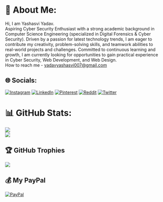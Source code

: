 # 💫 About Me:
Hi, I am Yashasvi Yadav.<br>Aspiring Cyber Security Enthusiast with a strong academic background in Computer Science Engineering (specialized in Digital Forensics & Cyber Security). Driven by a passion for latest technology trends, I am eager to contribute my creativity, problem-solving skills, and teamwork abilities to real-world projects and challenges. Committed to continuous learning and growth, I am currently looking for opportunities to gain practical experience in Cyber Security, Web Development, and Web Design. <br>How to reach me - yadavyashasvi007@gmail.com<br>

## 🌐 Socials:
[![Instagram](https://img.shields.io/badge/Instagram-%23E4405F.svg?logo=Instagram&logoColor=white)](https://instagram.com/yashasviyadav_) [![LinkedIn](https://img.shields.io/badge/LinkedIn-%230077B5.svg?logo=linkedin&logoColor=white)](https://linkedin.com/in/yashasviyadav007) [![Pinterest](https://img.shields.io/badge/Pinterest-%23E60023.svg?logo=Pinterest&logoColor=white)](https://pinterest.com/yadavyashasvi007) [![Reddit](https://img.shields.io/badge/Reddit-%23FF4500.svg?logo=Reddit&logoColor=white)](https://reddit.com/user/yashu_2003) [![Twitter](https://img.shields.io/badge/Twitter-%231DA1F2.svg?logo=Twitter&logoColor=white)](https://twitter.com/Yashasv89874320) 

# 📊 GitHub Stats:
![](https://github-readme-stats.vercel.app/api?username=yashu-03&theme=dracula&hide_border=false&include_all_commits=false&count_private=false)<br/>
![](https://github-readme-streak-stats.herokuapp.com/?user=yashu-03&theme=dracula&hide_border=false)<br/>

## 🏆 GitHub Trophies
![](https://github-profile-trophy.vercel.app/?username=yashu-03&theme=radical&no-frame=false&no-bg=true&margin-w=4)

## 💰 My PayPal
[![PayPal](https://img.shields.io/badge/PayPal-00457C?style=for-the-badge&logo=paypal&logoColor=white)](https://paypal.me/Yashasvi007) 
